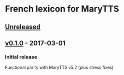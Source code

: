 French lexicon for MaryTTS
==========================

[Unreleased]
------------

[v0.1.0] - 2017-03-01
---------------------

### Initial release

Functional parity with MaryTTS v5.2 (plus stress fixes)

[Unreleased]: https://github.com/marytts/marytts-lexicon-fr/compare/v0.1.0...HEAD
[v0.1.0]: https://github.com/marytts/marytts-lexicon-fr/tree/v0.1.0
